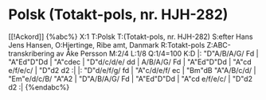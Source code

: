 # Polsk (Totakt-pols, nr. HJH-282)

[[!Ackord]]
{%abc%}
X:1
T:Polsk
T:(Totakt-pols, nr. HJH-282)
S:efter Hans Jens Hansen,
O:Hjertinge, Ribe amt, Danmark
R:Totakt-pols
Z:ABC-transkribering av Åke Persson
M:2/4
L:1/8
Q:1/4=100
K:D
|: "D"A/B/A/G/ Fd | "A"Ed"D"Dd | "A"cdec | "D"d/c/d/e/ dd | A/B/A/G/ Fd | "A"Ed"D"Dd | "A"cd e/f/e/c/ | "D"d2 d2 :|
|: "D"d/e/f/g/ fd | "A"c/d/e/f/ ec | "Bm"dB "A"A/B/c/d/ | "Em"e/d/c/B/ "A"A2 | "D"A/B/A/G/ Fd | "A"Ed"D"Dd | "A"cd e/f/e/c/ | "D"d2 d2 :|
{%endabc%}

